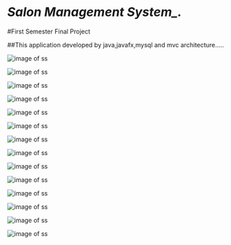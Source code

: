 # *Salon Management System_.* 

#First Semester Final Project

##This application developed by java,javafx,mysql and mvc architecture.....

![image of ss](src/assets/images/Screenshot%20(204).png)

![image of ss](src/assets/images/Screenshot%20(205).png)

![image of ss](src/assets/images/Screenshot%20(206).png)

![image of ss](src/assets/images/Screenshot%20(207).png)

![image of ss](src/assets/images/Screenshot%20(208).png)

![image of ss](src/assets/images/Screenshot%20(209).png)

![image of ss](src/assets/images/Screenshot%20(210).png)

![image of ss](src/assets/images/Screenshot%20(211).png)

![image of ss](src/assets/images/Screenshot%20(212).png)

![image of ss](src/assets/images/Screenshot%20(213).png)

![image of ss](src/assets/images/Screenshot%20(214).png)

![image of ss](src/assets/images/Screenshot%20(215).png)

![image of ss](src/assets/images/Screenshot%20(216).png)

![image of ss](src/assets/images/Screenshot%20(217).png)